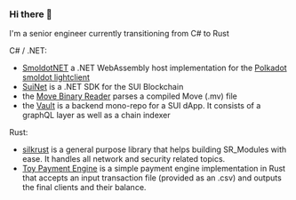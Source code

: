 ### Hi there 👋
I'm a senior engineer currently transitioning from C# to Rust 

C# / .NET:
- [SmoldotNET](https://github.com/PolkadotNET/Smoldot) a .NET WebAssembly host implementation for the [Polkadot smoldot lightclient](https://github.com/smol-dot/smoldot)
- [SuiNet](https://github.com/d-moos/SuiNet) is a .NET SDK for the SUI Blockchain
- the [Move Binary Reader](https://github.com/d-moos/move-binary-format-reader) parses a compiled Move (.mv) file 
- the [Vault](https://github.com/naami-finance/vault-mono) is a backend mono-repo for a SUI dApp. It consists of a graphQL layer as well as a chain indexer

Rust:
- [silkrust](https://github.com/d-moos/silkrust) is a general purpose library that helps building SR_Modules with ease. It handles all network and security related topics.
- [Toy Payment Engine](https://github.com/d-moos/payment_engine) is a simple payment engine implementation in Rust that accepts an input transaction file (provided as an .csv) and outputs the final clients and their balance.
